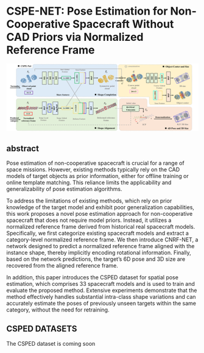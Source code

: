 # CSPE-NET: Pose Estimation for  Non-Cooperative Spacecraft  Without CAD Priors via  Normalized Reference Frame
![image](https://github.com/ZhangXinyu0110/CSPE-NET/blob/main/CSPE%20NET.png)
## abstract
Pose estimation of non-cooperative spacecraft is crucial for a range of space missions. However, existing methods typically rely on the CAD models of target objects as prior information, either for offline training or online template matching. This reliance limits the applicability and generalizability of pose estimation algorithms.

To address the limitations of existing methods, which rely on prior knowledge of the target model and exhibit poor generalization capabilities, this work proposes a novel pose estimation approach for non-cooperative spacecraft that does not require model priors. Instead, it utilizes a normalized reference frame derived from historical real spacecraft models. Specifically, we first categorize existing spacecraft models and extract a category-level normalized reference frame. We then introduce CNRF-NET, a network designed to predict a normalized reference frame aligned with the instance shape, thereby implicitly encoding rotational information. Finally, based on the network predictions, the target’s 6D pose and 3D size are recovered from the aligned reference frame.

In addition, this paper introduces the CSPED dataset for spatial pose estimation, which comprises 33 spacecraft models and is used to train and evaluate the proposed method. Extensive experiments demonstrate that the method effectively handles substantial intra-class shape variations and can accurately estimate the poses of previously unseen targets within the same category, without the need for retraining.

## CSPED DATASETS
The CSPED dataset is coming soon

